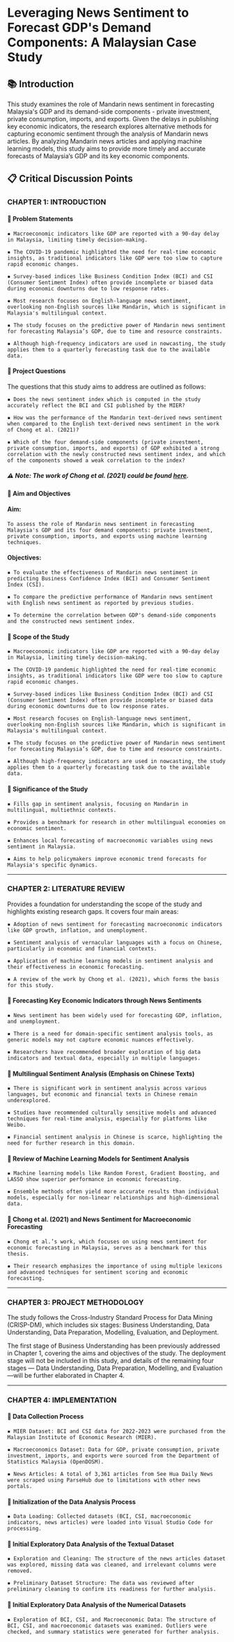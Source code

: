 # Leveraging News Sentiment to Forecast GDP's Demand Components: A Malaysian Case Study

## 📚 Introduction
This study examines the role of Mandarin news sentiment in forecasting Malaysia's GDP and its demand-side components - private investment, private consumption, imports, and exports. Given the delays in publishing key economic indicators, the research explores alternative methods for capturing economic sentiment through the analysis of Mandarin news articles. By analyzing Mandarin news articles and applying machine learning models, this study aims to provide more timely and accurate forecasts of Malaysia’s GDP and its key economic components.

## 📋 Critical Discussion Points

### CHAPTER 1: INTRODUCTION

#### 📌 Problem Statements

    ▪️ Macroeconomic indicators like GDP are reported with a 90-day delay in Malaysia, limiting timely decision-making.
    
    ▪️ The COVID-19 pandemic highlighted the need for real-time economic insights, as traditional indicators like GDP were too slow to capture rapid economic changes.
    
    ▪️ Survey-based indices like Business Condition Index (BCI) and CSI (Consumer Sentiment Index) often provide incomplete or biased data during economic downturns due to low response rates.

    ▪️ Most research focuses on English-language news sentiment, overlooking non-English sources like Mandarin, which is significant in Malaysia's multilingual context.
    
    ▪️ The study focuses on the predictive power of Mandarin news sentiment for forecasting Malaysia’s GDP, due to time and resource constraints.
    
    ▪️ Although high-frequency indicators are used in nowcasting, the study applies them to a quarterly forecasting task due to the available data.


#### 📌 Project Questions

The questions that this study aims to address are outlined as follows: 

    ▪️ Does the news sentiment index which is computed in the study accurately reflect the BCI and CSI published by the MIER?
    
    ▪️ How was the performance of the Mandarin text-derived news sentiment when compared to the English text-derived news sentiment in the work of Chong et al. (2021)?
    
    ▪️ Which of the four demand-side components (private investment, private consumption, imports, and exports) of GDP exhibited a strong correlation with the newly constructed news sentiment index, and which of the components showed a weak correlation to the index?

##### ⚠️ Note: The work of Chong et al. (2021) could be found [here](https://www.bis.org/ifc/publ/ifcb57_17.pdf). 


#### 📌 Aim and Objectives 

#### Aim:

    To assess the role of Mandarin news sentiment in forecasting Malaysia's GDP and its four demand components: private investment, private consumption, imports, and exports using machine learning techniques.
    

#### Objectives: 

    ▪️ To evaluate the effectiveness of Mandarin news sentiment in predicting Business Confidence Index (BCI) and Consumer Sentiment Index (CSI).
    
    ▪️ To compare the predictive performance of Mandarin news sentiment with English news sentiment as reported by previous studies.
    
    ▪️ To determine the correlation between GDP's demand-side components and the constructed news sentiment index.
    

#### 📌 Scope of the Study 

    ▪️ Macroeconomic indicators like GDP are reported with a 90-day delay in Malaysia, limiting timely decision-making.
    
    ▪️ The COVID-19 pandemic highlighted the need for real-time economic insights, as traditional indicators like GDP were too slow to capture rapid economic changes.
    
    ▪️ Survey-based indices like Business Condition Index (BCI) and CSI (Consumer Sentiment Index) often provide incomplete or biased data during economic downturns due to low response rates.

    ▪️ Most research focuses on English-language news sentiment, overlooking non-English sources like Mandarin, which is significant in Malaysia's multilingual context.
    
    ▪️ The study focuses on the predictive power of Mandarin news sentiment for forecasting Malaysia’s GDP, due to time and resource constraints.
    
    ▪️ Although high-frequency indicators are used in nowcasting, the study applies them to a quarterly forecasting task due to the available data.
    

#### 📌 Significance of the Study 

    ▪️ Fills gap in sentiment analysis, focusing on Mandarin in multilingual, multiethnic contexts.
    
    ▪️ Provides a benchmark for research in other multilingual economies on economic sentiment.
    
    ▪️ Enhances local forecasting of macroeconomic variables using news sentiment in Malaysia.

    ▪️ Aims to help policymakers improve economic trend forecasts for Malaysia's specific dynamics.


---

### CHAPTER 2: LITERATURE REVIEW

Provides a foundation for understanding the scope of the study and highlights existing research gaps. It covers four main areas:

    ▪️ Adoption of news sentiment for forecasting macroeconomic indicators like GDP growth, inflation, and unemployment.
    
    ▪️ Sentiment analysis of vernacular languages with a focus on Chinese, particularly in economic and financial contexts.
    
    ▪️ Application of machine learning models in sentiment analysis and their effectiveness in economic forecasting.
    
    ▪️ A review of the work by Chong et al. (2021), which forms the basis for this study.

#### 📌 Forecasting Key Economic Indicators through News Sentiments

    ▪️ News sentiment has been widely used for forecasting GDP, inflation, and unemployment.
    
    ▪️ There is a need for domain-specific sentiment analysis tools, as generic models may not capture economic nuances effectively.
    
    ▪️ Researchers have recommended broader exploration of big data indicators and textual data, especially in multiple languages.
    

#### 📌 Multilingual Sentiment Analysis (Emphasis on Chinese Texts)

    ▪️ There is significant work in sentiment analysis across various languages, but economic and financial texts in Chinese remain underexplored.
    
    ▪️ Studies have recommended culturally sensitive models and advanced techniques for real-time analysis, especially for platforms like Weibo.
    
    ▪️ Financial sentiment analysis in Chinese is scarce, highlighting the need for further research in this domain.


#### 📌 Review of Machine Learning Models for Sentiment Analysis

    ▪️ Machine learning models like Random Forest, Gradient Boosting, and LASSO show superior performance in economic forecasting.
    
    ▪️ Ensemble methods often yield more accurate results than individual models, especially for non-linear relationships and high-dimensional data.

    
#### 📌 Chong et al. (2021) and News Sentiment for Macroeconomic Forecasting

    ▪️ Chong et al.’s work, which focuses on using news sentiment for economic forecasting in Malaysia, serves as a benchmark for this thesis.
    
    ▪️ Their research emphasizes the importance of using multiple lexicons and advanced techniques for sentiment scoring and economic forecasting.

---

### CHAPTER 3: PROJECT METHODOLOGY 

The study follows the Cross-Industry Standard Process for Data Mining (CRISP-DM), which includes six stages: Business Understanding, Data Understanding, Data Preparation, Modelling, Evaluation, and Deployment.

The first stage of Business Understanding has been previously addressed in Chapter 1, covering the aims and objectives of the study. The deployment stage will not be included in this study, and details of the remaining four stages — Data Understanding, Data Preparation, Modelling, and Evaluation—will be further elaborated in Chapter 4.

---

### CHAPTER 4: IMPLEMENTATION

#### 📌 Data Collection Process

    ▪️ MIER Dataset: BCI and CSI data for 2022-2023 were purchased from the Malaysian Institute of Economic Research (MIER).
    
    ▪️ Macroeconomics Dataset: Data for GDP, private consumption, private investment, imports, and exports were sourced from the Department of Statistics Malaysia (OpenDOSM).
    
    ▪️ News Articles: A total of 3,361 articles from See Hua Daily News were scraped using ParseHub due to limitations with other news portals.


#### 📌 Initialization of the Data Analysis Process

    ▪️ Data Loading: Collected datasets (BCI, CSI, macroeconomic indicators, news articles) were loaded into Visual Studio Code for processing.


#### 📌 Initial Exploratory Data Analysis of the Textual Dataset

    ▪️ Exploration and Cleaning: The structure of the news articles dataset was explored, missing data was cleaned, and irrelevant columns were removed.
    
    ▪️ Preliminary Dataset Structure: The data was reviewed after preliminary cleaning to confirm its readiness for further analysis.


#### 📌 Initial Exploratory Data Analysis of the Numerical Datasets

    ▪️ Exploration of BCI, CSI, and Macroeconomic Data: The structure of BCI, CSI, and macroeconomic datasets was examined. Outliers were checked, and summary statistics were generated for further analysis.
    









    




